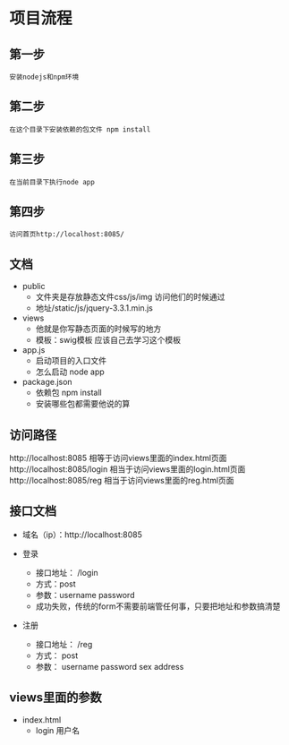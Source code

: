 # 项目流程

## 第一步
    安装nodejs和npm环境
## 第二步
    在这个目录下安装依赖的包文件 npm install
## 第三步
    在当前目录下执行node app
## 第四步
    访问首页http://localhost:8085/
    
    
## 文档
- public 
   - 文件夹是存放静态文件css/js/img 访问他们的时候通过
   - 地址/static/js/jquery-3.3.1.min.js
- views
   - 他就是你写静态页面的时候写的地方
   - 模板：swig模板 应该自己去学习这个模板
- app.js
   - 启动项目的入口文件
   - 怎么启动 node app
- package.json
   - 依赖包 npm install
   - 安装哪些包都需要他说的算
   
   
##  访问路径

http://localhost:8085 相等于访问views里面的index.html页面
http://localhost:8085/login 相当于访问views里面的login.html页面
http://localhost:8085/reg 相当于访问views里面的reg.html页面


## 接口文档
- 域名（ip）：http://localhost:8085
- 登录
   - 接口地址： /login
   - 方式：post
   - 参数：username password
   - 成功失败，传统的form不需要前端管任何事，只要把地址和参数搞清楚

- 注册
   - 接口地址： /reg
   - 方式： post
   - 参数： username password sex address
   
   
## views里面的参数
- index.html
   - login 用户名


   